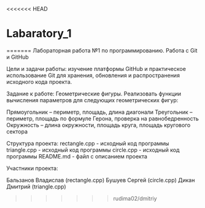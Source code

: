 <<<<<<< HEAD
# Labaratory_1
=======
Лабораторная работа №1 по программированию.
Работа с Git и GitHub

Цели и задачи работы: изучение платформы GitHub и практическое
использование Git для хранения, обновления и распространения исходного
кода проекта.

Задание к работе: Геометрические фигуры. Реализовать функции вычисления параметров
для следующих геометрических фигур:

Прямоугольник – периметр, площадь, длина диагонали
Треугольник – периметр, площадь по формуле Герона, проверка
на равнобедренность
Окружность – длина окружности, площадь круга, площадь
кругового сектора

Структура проекта:
rectangle.cpp - исходный код программы
triangle.cpp - исходный код программы
circle.cpp - исходный код программы
README.md - файл с описанием проекта

Участники проекта:

Бальзанов Владислав (rectangle.cpp)
Бушуев Сергей (circle.cpp)
Дикан Дмитрий (triangle.cpp)
>>>>>>> rudima02/dmitriy
